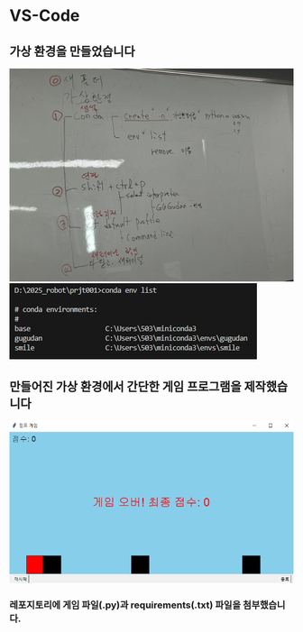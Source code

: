 # VS-Code

## 가상 환경을 만들었습니다
![수업자료](IMG_2441.jpeg)
![가상환경](캡처.PNG)


## 만들어진 가상 환경에서 간단한 게임 프로그램을 제작했습니다
![가상환경](캡처(1).PNG)

### 레포지토리에 게임 파일(.py)과 requirements(.txt) 파일을 첨부했습니다.
